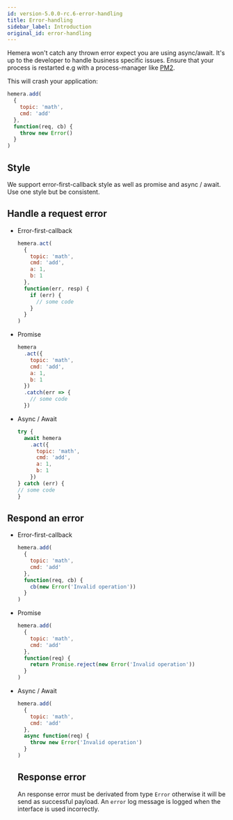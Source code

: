 ```yaml
---
id: version-5.0.0-rc.6-error-handling
title: Error-handling
sidebar_label: Introduction
original_id: error-handling
---
```


Hemera won't catch any thrown error expect you are using async/await. It's up to the developer to handle business specific issues. Ensure that your process is restarted e.g with a process-manager like [PM2](http://pm2.keymetrics.io/).

This will crash your application:

```js
hemera.add(
  {
    topic: 'math',
    cmd: 'add'
  },
  function(req, cb) {
    throw new Error()
  }
)
```

## Style

We support error-first-callback style as well as promise and async / await. Use one style but be consistent.

## Handle a request error

* Error-first-callback

  ```js
  hemera.act(
    {
      topic: 'math',
      cmd: 'add',
      a: 1,
      b: 1
    },
    function(err, resp) {
      if (err) {
        // some code
      }
    }
  )
  ```

* Promise

  ```js
  hemera
    .act({
      topic: 'math',
      cmd: 'add',
      a: 1,
      b: 1
    })
    .catch(err => {
      // some code
    })
  ```

* Async / Await

  ```js
  try {
    await hemera
      .act({
        topic: 'math',
        cmd: 'add',
        a: 1,
        b: 1
      })
  } catch (err) {
  // some code
  }
  ```

## Respond an error

* Error-first-callback

  ```js
  hemera.add(
    {
      topic: 'math',
      cmd: 'add'
    },
    function(req, cb) {
      cb(new Error('Invalid operation'))
    }
  )
  ```

* Promise

  ```js
  hemera.add(
    {
      topic: 'math',
      cmd: 'add'
    },
    function(req) {
      return Promise.reject(new Error('Invalid operation'))
    }
  )
  ```

* Async / Await

  ```js
  hemera.add(
    {
      topic: 'math',
      cmd: 'add'
    },
    async function(req) {
      throw new Error('Invalid operation')
    }
  )
  ```

  ## Response error

  An response error must be derivated from type `Error` otherwise it will be send as successful payload. An `error` log message is logged when the interface is used incorrectly.
